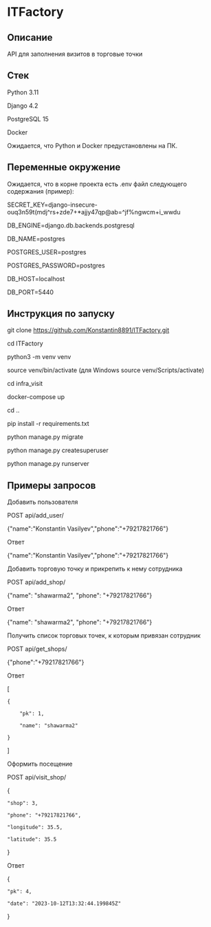 # ITFactory

## Описание

API для заполнения визитов в торговые точки

## Стек

Python 3.11

Django 4.2

PostgreSQL 15

Docker

Ожидается, что Python и Docker предустановлены на ПК.

## Переменные окружение

Ожидается, что в корне проекта есть .env файл следующего содержания (пример):

SECRET_KEY=django-insecure-ouq3n59t(mdj^rs+zde7+*ajjy47qp@ab=^jf%ngwcm+i_wwdu

DB_ENGINE=django.db.backends.postgresql 

DB_NAME=postgres 

POSTGRES_USER=postgres 

POSTGRES_PASSWORD=postgres 

DB_HOST=localhost

DB_PORT=5440

## Инструкция по запуску

git clone https://github.com/Konstantin8891/ITFactory.git

cd ITFactory

python3 -m venv venv

source venv/bin/activate (для Windows source venv/Scripts/activate)

cd infra_visit

docker-compose up 

cd ..

pip install -r requirements.txt

python manage.py migrate

python manage.py createsuperuser

python manage.py runserver

## Примеры запросов

Добавить пользователя

POST api/add_user/ 

{"name":"Konstantin Vasilyev","phone":"+79217821766"}

Ответ

{"name":"Konstantin Vasilyev","phone":"+79217821766"}

Добавить торговую точку и прикрепить к нему сотрудника

POST api/add_shop/

{"name": "shawarma2", "phone": "+79217821766"}

Ответ

{"name": "shawarma2", "phone": "+79217821766"}

Получить список торговых точек, к которым привязан сотрудник

POST api/get_shops/

{"phone":"+79217821766"}

Ответ

[

    {
    
        "pk": 1,
        
        "name": "shawarma2"
        
    }
    
]

Оформить посещение 

POST api/visit_shop/

{

    "shop": 3,
    
    "phone": "+79217821766",
    
    "longitude": 35.5,
    
    "latitude": 35.5
    
}

Ответ

{

    "pk": 4,
    
    "date": "2023-10-12T13:32:44.199845Z"
    
}
